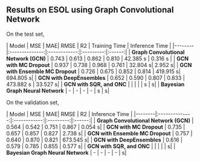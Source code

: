 ## Results on ESOL using Graph Convolutional Network

On the test set,

| Model  | MSE | MAE| RMSE | R2 | Training Time | Inference Time |
|--------|:--------------:|:------------:|:---------:|:------:|
| **Graph Convolutional Network (GCN)** | 0.743 | 0.613 | 0.862 | 0.810 | 42.385 s |  0.316 s |
| **GCN with MC Dropout** | 0.937 | 0.738 | 0.968 | 0.761 | 32.804 s| 2.952 s|
| **GCN with Ensemble MC Dropout** | 0.726 | 0.675 | 0.852 | 0.814 | 419.915 s|  694.805 s|
| **GCN with DeepEnsembles** | 0.652 | 0.590 | 0.807 | 0.833 | 473.882 s | 33.527 s|
| **GCN with SQR, and ONC** |  |  |  |  | s |  s|
| **Bayesian Graph Neural Network** | - | - | - | - | s | s|

On the validation set,

| Model  | MSE | MAE| RMSE | R2 | Inference Time |
|--------|:--------------:|:------------:|:---------:|:------:|
| **Graph Convolutional Network (GCN)** | 0.564 | 0.542 | 0.751 | 0.867 |  0.054 s|
| **GCN with MC Dropout** | 0.735 | 0.657 | 0.857 | 0.827 | 2.738 s|
| **GCN with Ensemble MC Dropout** | 0.757 | 0.640 | 0.870 | 0.821 | 673.545 s|
| **GCN with DeepEnsembles** | 0.616 | 0.579 | 0.785 | 0.855 | 0.577 s|
| **GCN with SQR, and ONC** |  |  |  |  |   s|
| **Bayesian Graph Neural Network** | - | - | - | - | s|